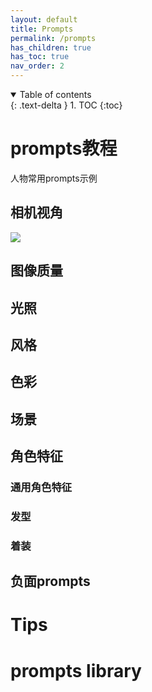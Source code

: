 ```yaml
---
layout: default
title: Prompts
permalink: /prompts
has_children: true
has_toc: true
nav_order: 2
---
```

<details open markdown="block">
  <summary>
    Table of contents
  </summary>
  {: .text-delta }
1. TOC
{:toc}
</details>

# prompts教程
人物常用prompts示例

## 相机视角

![]({{site.url}}/assets/images/prompts-camera.jpg)



## 图像质量

## 光照


## 风格

## 色彩

## 场景

## 角色特征

### 通用角色特征

### 发型



### 着装



## 负面prompts



# Tips



# prompts library








